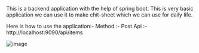 This is a backend application with the help of spring boot.
This is very basic application we can use it to make chit-sheet which we can use for daily life. 

Here is how to use the application:-
Method :- Post
Api :- http://localhost:9090/api/items

![image](https://github.com/user-attachments/assets/4aec17d5-b08f-4c2c-b1f9-a20cc7307b62)




